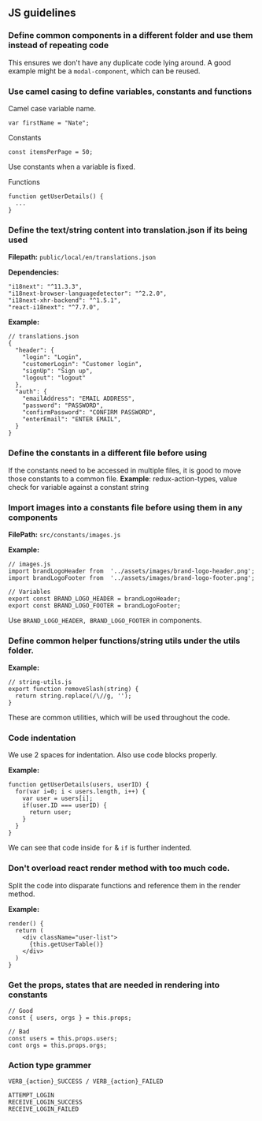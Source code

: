 ## JS guidelines

### Define common components in a different folder and use them instead of repeating code

This ensures we don't have any duplicate code lying around. A good example might be a `modal-component`, which can be reused.

### Use camel casing to define variables, constants and functions

Camel case variable name.
```
var firstName = "Nate";
```

Constants
```
const itemsPerPage = 50;
```

Use constants when a variable is fixed.

Functions
```
function getUserDetails() {
  ...
}
```

### Define the text/string content into translation.json if its being used

**Filepath:** `public/local/en/translations.json`

**Dependencies:**
```
"i18next": "^11.3.3",
"i18next-browser-languagedetector": "^2.2.0",
"i18next-xhr-backend": "^1.5.1",
"react-i18next": "^7.7.0",
```

**Example:**
```
// translations.json
{
  "header": {
    "login": "Login",
    "customerLogin": "Customer login",
    "signUp": "Sign up",
    "logout": "logout"
  },
  "auth": {
    "emailAddress": "EMAIL ADDRESS",
    "password": "PASSWORD",
    "confirmPassword": "CONFIRM PASSWORD",
    "enterEmail": "ENTER EMAIL",
  }
}
```

### Define the constants in a different file before using 

If the constants need to be accessed in multiple files, it is good to move those constants to a common file.
**Example**: redux-action-types, value check for variable against a constant string


### Import images into a constants file before using them in any components

**FilePath:** `src/constants/images.js`

**Example:**
```
// images.js
import brandLogoHeader from  '../assets/images/brand-logo-header.png';
import brandLogoFooter from  '../assets/images/brand-logo-footer.png';

// Variables
export const BRAND_LOGO_HEADER = brandLogoHeader;
export const BRAND_LOGO_FOOTER = brandLogoFooter;
```

Use `BRAND_LOGO_HEADER, BRAND_LOGO_FOOTER` in components.

### Define common helper functions/string utils under the utils folder.

**Example:**
```
// string-utils.js
export function removeSlash(string) {
  return string.replace(/\//g, '');
}
```

These are common utilities, which will be used throughout the code.

### Code indentation

We use 2 spaces for indentation. Also use code blocks properly.

**Example:**
```
function getUserDetails(users, userID) {
  for(var i=0; i < users.length, i++) {
    var user = users[i];
    if(user.ID === userID) {
      return user;
    }
  }
}
```

We can see that code inside `for` & `if` is further indented.

### Don't overload react render method with too much code.

Split the code into disparate functions and reference them in the render method.

**Example:**
```
render() {
  return (
    <div className="user-list">
      {this.getUserTable()}
    </div>
  )
}
```

### Get the props, states that are needed in rendering into constants

```
// Good
const { users, orgs } = this.props;

// Bad
const users = this.props.users;
cont orgs = this.props.orgs;
```

### Action type grammer

`VERB_{action}_SUCCESS / VERB_{action}_FAILED`

```
ATTEMPT_LOGIN
RECEIVE_LOGIN_SUCCESS
RECEIVE_LOGIN_FAILED
```
